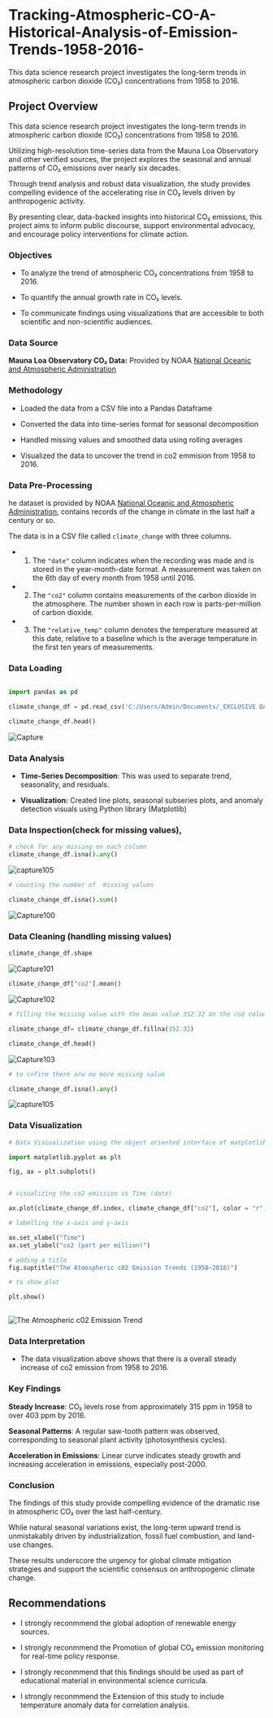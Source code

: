 # Tracking-Atmospheric-CO-A-Historical-Analysis-of-Emission-Trends-1958-2016-
This data science research project investigates the long-term trends in atmospheric carbon dioxide (CO₂) concentrations from 1958 to 2016.
## Project Overview
This data science research project investigates the long-term trends in atmospheric carbon dioxide (CO₂) concentrations from 1958 to 2016.

Utilizing high-resolution time-series data from the Mauna Loa Observatory and other verified sources, the project explores the seasonal and annual patterns of CO₂ emissions over nearly six decades.

Through trend analysis and robust data visualization, the study provides compelling evidence of the accelerating rise in CO₂ levels driven by anthropogenic activity.

By presenting clear, data-backed insights into historical CO₂ emissions, this project aims to inform public discourse, support environmental advocacy, and encourage policy interventions for climate action.
### Objectives
- To analyze the trend of atmospheric CO₂ concentrations from 1958 to 2016.

- To quantify the annual growth rate in CO₂ levels.

- To communicate findings using visualizations that are accessible to both scientific and non-scientific audiences.
### Data Source
**Mauna Loa Observatory CO₂ Data:** Provided by NOAA [National Oceanic and Atmospheric Administration](https://gml.noaa.gov/ccgg/trends/)
### Methodology
- Loaded the data from a CSV file into a Pandas Dataframe

- Converted the data into time-series format for seasonal decomposition

- Handled missing values and smoothed data using rolling averages

- Visualized the data to uncover the trend in co2 emmision from 1958 to 2016.

### Data Pre-Processing
he dataset is provided by NOAA [National Oceanic and Atmospheric Administration](https://gml.noaa.gov/ccgg/trends/),  contains records of the change in climate in the last half a century or so. 

The data is in a CSV file called `climate_change` with three columns. 

- 1. The `"date"` column indicates when the recording was made and is stored in the year-month-date format.
     A measurement was taken on the 6th day of every month from 1958 until 2016. 


- 2. The  `"co2"` column contains measurements of the carbon dioxide in the atmosphere.
     The number shown in each row is parts-per-million of carbon dioxide. 


- 3. The  `"relative_temp"` column denotes the temperature measured at this date, relative to a baseline which is the average        temperature in the first ten years of measurements. 
### Data Loading

~~~python

import pandas as pd 

climate_change_df = pd.read_csv('C:/Users/Admin/Documents/_EXCLUSIVE DATA SCIENCE BOOT CAMP_STUDENT FOLDER/_DATASET/climate_change.csv', parse_dates = ["date"], index_col =[ "date"])

climate_change_df.head()

~~~
![Capture](https://github.com/user-attachments/assets/48f3a860-cde8-4a6f-b423-fab78b8eabd6)

###  Data Analysis
- **Time-Series Decomposition**: This was used to separate trend, seasonality, and residuals.

- **Visualization:** Created line plots,  seasonal subseries plots, and anomaly detection visuals using Python library (Matplotlib)
###  Data Inspection(check for missing values),  
~~~python
# check for any missing on each column
climate_change_df.isna().any()

~~~
![capture105](https://github.com/user-attachments/assets/4d0c91ba-f5b6-46c4-af4a-9254a067a9cb)


~~~python
# counting the number of  missing values

climate_change_df.isna().sum()
~~~
![Capture100](https://github.com/user-attachments/assets/174d5227-eb89-44d3-aba7-29026fff3e54)


### Data Cleaning (handling missing values) 
~~~python
climate_change_df.shape
~~~

![Capture101](https://github.com/user-attachments/assets/bd7fc59b-828f-4a7a-ab57-d0ec6be51bb5)

~~~python
climate_change_df["co2"].mean() 
~~~

![Capture102](https://github.com/user-attachments/assets/1a1a1546-6882-496b-8606-4b12b4542288)


~~~python
# filling the missing value with the mean value 352.32 on the co2 column

climate_change_df= climate_change_df.fillna(352.32)

climate_change_df.head()
~~~

![Capture103](https://github.com/user-attachments/assets/b7707cc0-91bb-42a0-b993-986924a38e5f)

~~~python
# to cnfirm there arw no more missing value

climate_change_df.isna().any()
~~~
![capture105](https://github.com/user-attachments/assets/c85fd3cd-5366-4a3e-8e15-11da7d62367f)


### Data Visualization

~~~python
# Data Visiualization using the object oriented interface of matplotlib

import matplotlib.pyplot as plt

fig, ax = plt.subplots()


# visualizing the co2 emission vs Time (date)

ax.plot(climate_change_df.index, climate_change_df["co2"], color = "r")

# labelling the x-axis and y-axis

ax.set_xlabel("Time")
ax.set_ylabel("co2 (part per million)")

# adding a title
fig.suptitle("The Atmospheric c02 Emission Trends (1958–2016)")

# to show plot

plt.show()              
           
~~~
![The Atmospheric c02 Emission Trend](https://github.com/user-attachments/assets/5db6f9a9-d6df-4294-92cf-d03aa1b19674)

###  Data Interpretation
- The data visualization above shows that there is a overall steady increase of co2 emission from 1958 to 2016.
### Key Findings  

**Steady Increase**: CO₂ levels rose from approximately 315 ppm in 1958 to over 403 ppm by 2016.

**Seasonal Patterns**: A regular saw-tooth pattern was observed, corresponding to seasonal plant activity (photosynthesis cycles).

**Acceleration in Emissions**: Linear curve indicates steady growth and increasing acceleration in emissions, especially post-2000.

### Conclusion
The findings of this study provide compelling evidence of the dramatic rise in atmospheric CO₂ over the last half-century.

While natural seasonal variations exist, the long-term upward trend is unmistakably driven by industrialization, fossil fuel combustion, and land-use changes. 

These results underscore the urgency for global climate mitigation strategies and support the scientific consensus on anthropogenic climate change.

## Recommendations
- I strongly reconmmend  the global adoption of renewable energy sources.

- I strongly reconmmend the Promotion of  global CO₂ emission monitoring for real-time policy response.

- I strongly reconmmend that this  findings should be used as part of educational material in environmental science curricula.

- I strongly reconmmend the Extension of this  study to include temperature anomaly data for correlation analysis.
